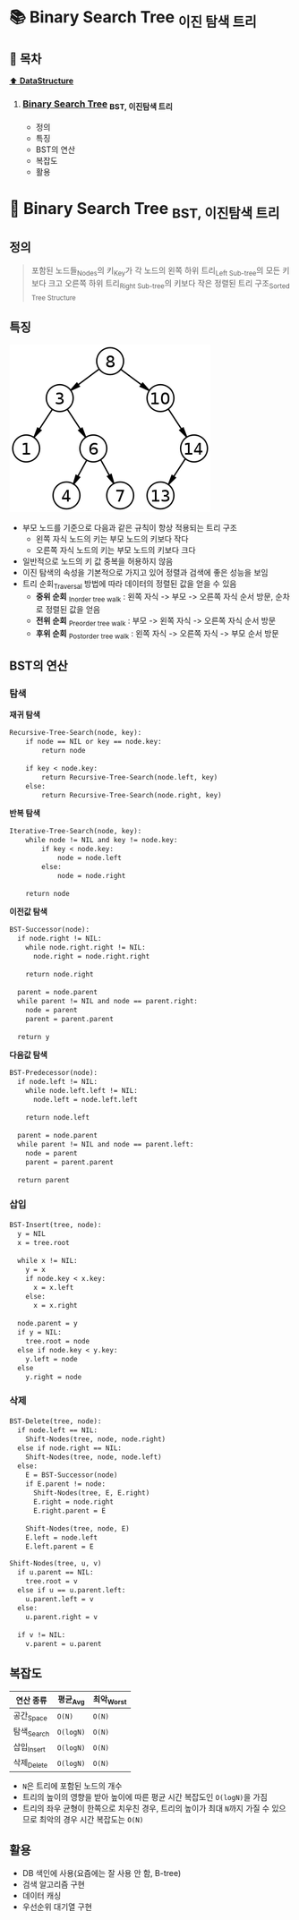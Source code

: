 # :books: Binary Search Tree <sub>이진 탐색 트리</sub>

## :bookmark_tabs: 목차

[:arrow_up: **DataStructure**](./README.md)

1. ### [Binary Search Tree](#📕-binary-search-tree-bst-이진탐색-트리) <sub>BST, 이진탐색 트리</sub>

   - 정의
   - 특징
   - BST의 연산
   - 복잡도
   - 활용

# :closed_book: Binary Search Tree <sub>BST, 이진탐색 트리</sub>

## 정의

> 포함된 노드들<sub>Nodes</sub>의 키<sub>Key</sub>가 각 노드의 왼쪽 하위 트리<sub>Left Sub-tree</sub>의 모든 키보다 크고 오른쪽 하위 트리<sub>Right Sub-tree</sub>의 키보다 작은 정렬된 트리 구조<sub>Sorted Tree Structure</sub>

## 특징

![img:BST의 구조](./img/bst_01.png)

- 부모 노드를 기준으로 다음과 같은 규칙이 항상 적용되는 트리 구조
  - 왼쪽 자식 노드의 키는 부모 노드의 키보다 작다
  - 오른쪽 자식 노드의 키는 부모 노드의 키보다 크다
- 일반적으로 노드의 키 값 중복을 허용하지 않음
- 이진 탐색의 속성을 기본적으로 가지고 있어 정렬과 검색에 좋은 성능을 보임
- 트리 순회<sub>Traversal</sub> 방법에 따라 데이터의 정렬된 값을 얻을 수 있음
  - **중위 순회** <sub>Inorder tree walk</sub> : 왼쪽 자식 -> 부모 -> 오른쪽 자식 순서 방문, 순차로 정렬된 값을 얻음
  - **전위 순회** <sub>Preorder tree walk</sub> : 부모 -> 왼쪽 자식 -> 오른쪽 자식 순서 방문
  - **후위 순회** <sub>Postorder tree walk</sub> : 왼쪽 자식 -> 오른쪽 자식 -> 부모 순서 방문

## BST의 연산

### 탐색

**재귀 탐색**

```
Recursive-Tree-Search(node, key):
    if node == NIL or key == node.key:
        return node

    if key < node.key:
        return Recursive-Tree-Search(node.left, key)
    else:
        return Recursive-Tree-Search(node.right, key)
```

**반복 탐색**

```
Iterative-Tree-Search(node, key):
    while node != NIL and key != node.key:
        if key < node.key:
            node = node.left
        else:
            node = node.right

    return node
```

**이전값 탐색**

```
BST-Successor(node):
  if node.right != NIL:
    while node.right.right != NIL:
      node.right = node.right.right

    return node.right

  parent = node.parent
  while parent != NIL and node == parent.right:
    node = parent
    parent = parent.parent

  return y
```

**다음값 탐색**

```
BST-Predecessor(node):
  if node.left != NIL:
    while node.left.left != NIL:
      node.left = node.left.left

    return node.left

  parent = node.parent
  while parent != NIL and node == parent.left:
    node = parent
    parent = parent.parent

  return parent
```

### 삽입

```
BST-Insert(tree, node):
  y = NIL
  x = tree.root

  while x != NIL:
    y = x
    if node.key < x.key:
      x = x.left
    else:
      x = x.right

  node.parent = y
  if y = NIL:
    tree.root = node
  else if node.key < y.key:
    y.left = node
  else
    y.right = node
```

### 삭제

```
BST-Delete(tree, node):
  if node.left == NIL:
    Shift-Nodes(tree, node, node.right)
  else if node.right == NIL:
    Shift-Nodes(tree, node, node.left)
  else:
    E = BST-Successor(node)
    if E.parent != node:
      Shift-Nodes(tree, E, E.right)
      E.right = node.right
      E.right.parent = E

    Shift-Nodes(tree, node, E)
    E.left = node.left
    E.left.parent = E
```

```
Shift-Nodes(tree, u, v)
  if u.parent == NIL:
    tree.root = v
  else if u == u.parent.left:
    u.parent.left = v
  else:
    u.parent.right = v

  if v != NIL:
    v.parent = u.parent
```

## 복잡도

| 연산 종류             | 평균<sub>Avg</sub> | 최악<sub>Worst</sub> |
| --------------------- | ------------------ | -------------------- |
| 공간<sub>Space</sub>  | `O(N)`             | `O(N)`               |
| 탐색<sub>Search</sub> | `O(logN)`          | `O(N)`               |
| 삽입<sub>Insert</sub> | `O(logN)`          | `O(N)`               |
| 삭제<sub>Delete</sub> | `O(logN)`          | `O(N)`               |

- `N`은 트리에 포함된 노드의 개수
- 트리의 높이의 영향을 받아 높이에 따른 평균 시간 복잡도인 `O(logN)`을 가짐
- 트리의 좌우 균형이 한쪽으로 치우친 경우, 트리의 높이가 최대 `N`까지 가질 수 있으므로 최악의 경우 시간 복잡도는 `O(N)`

## 활용

- DB 색인에 사용(요즘에는 잘 사용 안 함, B-tree)
- 검색 알고리즘 구현
- 데이터 캐싱
- 우선순위 대기열 구현
